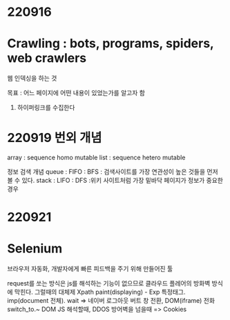 # 220916
# Crawling : bots, programs, spiders, web crawlers
웹 인덱싱을 하는 것

목표 : 어느 페이지에 어떤 내용이 있었는가를 알고자 함
1. 하이퍼링크를 수집한다

# 220919 번외 개념
array : sequence homo mutable
list : sequence hetero mutable

정보 검색 개념
queue : FIFO : BFS : 검색사이트를 가장 연관성이 높은 것들을 먼저 볼 수 있다.
stack : LIFO : DFS :위키 사이트처럼 가장 밑바닥 페이지가 정보가 중요한 경우 

# 220921
# Selenium
브라우저 자동화, 개발자에게 빠른 피드백을 주기 위해 만들어진 툴

request를 쏘는 방식은 js를 해석하는 기능이 없으므로 클라우드 플레어의 방화벽 방식에 막힌다. 그럴때의 대체제
Xpath
paint(displaying) - Exp 특정태그. imp(document 전체). wait
                    => 네이버 로그아웃 버트
창 전환, DOM(iframe) 전화
switch_to.~ DOM
JS 해석할때, DDOS 방어벽을 넘을때 => Cookies
